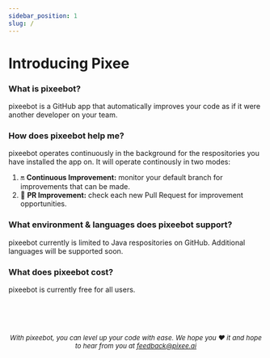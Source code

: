 ```yaml
---
sidebar_position: 1
slug: /
---
```


# Introducing Pixee

### What is pixeebot?
pixeebot is a GitHub app that automatically improves your code as if it were another developer on your team. 

### How does pixeebot help me?
pixeebot operates continuously in the background for the respositories you have installed the app on. It will operate continously in two modes:  
1. :on: **Continuous Improvement:** monitor your default branch for improvements that can be made. 
2. :seedling: **PR Improvement:** check each new Pull Request for improvement opportunities.

### What environment & languages does pixeebot support?
pixeebot currently is limited to Java respositories on GitHub. Additional languages will be supported soon.

### What does pixeebot cost?
pixeebot is currently free for all users.

<br/><br/><br/>

<font size="2">

*<p align="center">With pixeebot, you can level up your code with ease. We hope you :heart: it and hope to hear from you at feedback@pixee.ai</p>*
</font>

